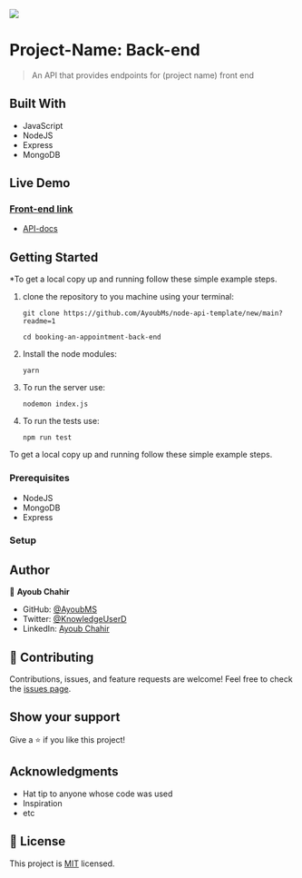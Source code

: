 ![](https://img.shields.io/badge/Microverse-blueviolet)

# Project-Name: Back-end

> An API that provides endpoints for (project name) front end

## Built With

- JavaScript
- NodeJS
- Express
- MongoDB
  
 ## Live Demo
 ### [Front-end link]()
 
 
 - [API-docs]()



## Getting Started

*To get a local copy up and running follow these simple example steps.

1. clone the repository to you machine using your terminal:
   ```
   git clone https://github.com/AyoubMs/node-api-template/new/main?readme=1
   ```
   ```
   cd booking-an-appointment-back-end
   ```
2. Install the node modules:
   ```
   yarn
   ```
3. To run the server use:
   ```
   nodemon index.js
   ```

5. To run the tests use:
   ```
   npm run test
   ```


To get a local copy up and running follow these simple example steps.

### Prerequisites
- NodeJS
- MongoDB
- Express
### Setup

## Author

👤 **Ayoub Chahir**

- GitHub: [@AyoubMS](https://github.com/AyoubMs)
- Twitter: [@KnowledgeUserD](https://twitter.com/KnowledgeUserD)
- LinkedIn: [Ayoub Chahir](https://www.linkedin.com/in/ayoub-chahir/) 

## 🤝 Contributing

Contributions, issues, and feature requests are welcome!
Feel free to check the [issues page](https://github.com/sentayhu19/Book-an-appointment-back-end/issues).

## Show your support

Give a ⭐️ if you like this project!

## Acknowledgments

- Hat tip to anyone whose code was used
- Inspiration
- etc

## 📝 License

This project is [MIT](./LICENSE) licensed.
